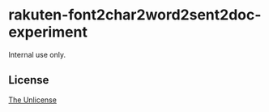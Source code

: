 # rakuten-font2char2word2sent2doc-experiment

Internal use only.


## License

[The Unlicense](https://unlicense.org)
